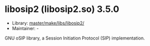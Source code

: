 # libosip2 (libosip2.so) 3.5.0
  - Library: [master/make/libs/libosip2/](https://github.com/Freetz-NG/freetz-ng/tree/master/make/libs/libosip2/)
  - Maintainer: -

GNU oSIP library, a Session Initiation Protocol (SIP) implementation.
